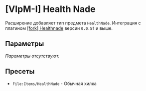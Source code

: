 # [VIpM-I] Health Nade

Расширение добавляет тип предмета `HealthNade`. Интеграция с плагином [[fork] Healthnade](https://dev-cs.ru/resources/384/) версии `0.0.5f` и выше.

## Параметры

_Параметры отсутствуют._

## Пресеты

- `File:Items/HealthNade` - Обычная хилка
